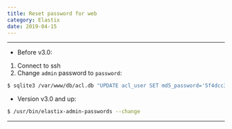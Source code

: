 ```yaml
---
title: Reset password for web
category: Elastix
date: 2019-04-15
---
```


-----

* Before v3.0:
1. Connect to ssh
2. Change `admin` password to `password`:
```bash
$ sqlite3 /var/www/db/acl.db "UPDATE acl_user SET md5_password='5f4dcc3b5aa765d61d8327deb882cf99' WHERE name='admin'"
```

* Version v3.0 and up:
```bash
$ /usr/bin/elastix-admin-passwords --change
```

-----